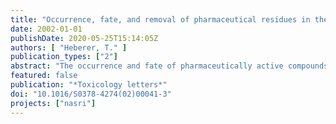 ```yaml
---
title: "Occurrence, fate, and removal of pharmaceutical residues in the aquatic environment: a review of recent research data"
date: 2002-01-01
publishDate: 2020-05-25T15:14:05Z
authors: [ "Heberer, T." ]
publication_types: ["2"]
abstract: "The occurrence and fate of pharmaceutically active compounds (PhACs) in the aquatic environment has been recognized as one of the emerging issues in environmental chemistry. In some investigations carried out in Austria, Brazil, Canada, Croatia, England, Germany, Greece, Italy, Spain, Switzerland, The Netherlands, and the U.S., more than 80 compounds, pharmaceuticals and several drug metabolites, have been detected in the aquatic environment. Several PhACs from various prescription classes have been found at concentrations up to the µg/l-level in sewage influent and effluent samples and also in several surface waters located downstream from municipal sewage treatment plants (STPs). The studies show that some PhACs originating from human therapy are not eliminated completely in the municipal STPs and are, thus, discharged as contaminants into the receiving waters. Under recharge conditions, polar PhACs such as clofibric acid, carbamazepine, primidone or iodinated contrast agents can leach through the subsoil and have also been detected in several groundwater samples in Germany. Positive findings of PhACs have, however, also been reported in groundwater contaminated by landfill leachates or manufacturing residues. To date, only in a few cases PhACs have also been detected at trace-levels in drinking water samples."
featured: false
publication: "*Toxicology letters*"
doi: "10.1016/S0378-4274(02)00041-3"
projects: ["nasri"]
---
```


